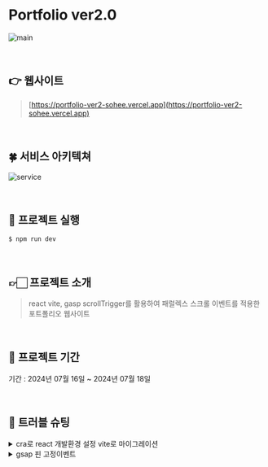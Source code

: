 # Portfolio ver2.0

![main](https://github.com/user-attachments/assets/9d38a105-a07b-4b67-bef1-5c6b30ca670c)


<br>

## 👉 웹사이트 

>  [https://portfolio-ver2-sohee.vercel.app](https://portfolio-ver2-sohee.vercel.app)

<br>

## 🍀 서비스 아키텍쳐
![service](https://github.com/user-attachments/assets/8df40606-78de-4e4e-9a66-d9cfcd61ec74)


<br>

## 🍬 프로젝트 실행

```js
$ npm run dev
```
<br>

## 👉🏻 프로젝트 소개

>  react vite, gasp scrollTrigger를 활용하여 패럴렉스 스크롤 이벤트를 적용한<br>
>  포트폴리오 웹사이트 <br>
<br>

## 📅 프로젝트 기간

기간 : 2024년 07월 16일 ~ 2024년 07월 18일

<br>

## 🚀 트러블 슈팅

<details>
 <summary>cra로 react 개발환경 설정 vite로 마이그레이션</summary>
 <div markdown="1">       

  <br>
  
cra로 react 개발 진행, 초기 세팅 할 때 라이브러리 설치 후 .barbelrc 설정을 일일이 진행해야하는 불편함을 겪음
vite 설치 후 마이그레이션 진행
cra로 emotion진행 시 보일러플레이트 내역 제거 
 
 </div>
 </details>
 <details>
 <summary>gsap 핀 고정이벤트</summary>
 <div markdown="1">       

  <br>
  
gsap의 ScrollTrigger로 기능 구현 중 페이지가 전체화면에 고정되는 이벤트 구현 시 
부모컴포넌트에서 바로 맵으로 기능구현 하였으나 이벤트가 적용되지않아 라우팅설정하여 페이지의 마지막 부분에서
scrollTrigger에 옵션에서 함수적용하도록 하는 onLeave추가하여 자동으로 페이지 이동하도록 처리, 
이렇게되면 화면이 자연스럽게 구현되지만 페이지를 이동하는 것이므로 위 로 스크롤 시 페이지를 이동하게 되어야해서
버그로 보일 수 있다고 판단되었다.
그래서 컴포넌트를 따로 만들어서 import하여 처리 진행
 
 </div>
 </details>
